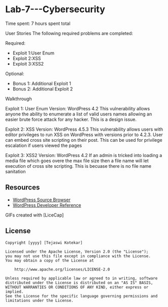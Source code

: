 # Lab-7---Cybersecurity

Time spent: 7 hours spent total

User Stories
The following required problems are completed:

Required:
- Exploit 1:User Enum
- Exploit 2:XSS
- Exploit 3:XSS2

Optional:

- Bonus 1: Additional Exploit 1
- Bonus 2: Additional Exploit 2
 
Walkthrough 

Exploit 1: User Enum 
Version: WordPress 4.2
This vulnerability allows anyone the ability to enumerate a list of valid users names allowing an easier brute force attack for any hacker. This is a design issue.



Exploit 2: XSS
Version: WordPress 4.5.3
This vulnerability allows users with editor privileges to run XSS on WordPress with versions prior to 4.2.3. User can embed cross site scripting on their post. This can be used for privilege escalation if users viewed the pages


Exploit 3: XSS2
Version: WordPress 4.2
If an admin is tricked into loading a media file which goes overe the max file size then a file name will let execution of cross site scripting. This is becuase there is no file name sanitation






## Resources

- [WordPress Source Browser](https://core.trac.wordpress.org/browser/)
- [WordPress Developer Reference](https://developer.wordpress.org/reference/)

GIFs created with [LiceCap]


## License

    Copyright [yyyy] [Tejaswi Kotekar]

    Licensed under the Apache License, Version 2.0 (the "License");
    you may not use this file except in compliance with the License.
    You may obtain a copy of the License at

        http://www.apache.org/licenses/LICENSE-2.0

    Unless required by applicable law or agreed to in writing, software
    distributed under the License is distributed on an "AS IS" BASIS,
    WITHOUT WARRANTIES OR CONDITIONS OF ANY KIND, either express or implied.
    See the License for the specific language governing permissions and
    limitations under the License.
